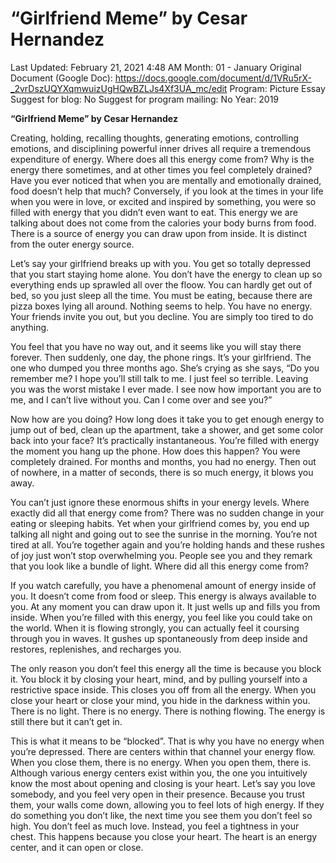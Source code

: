 # “Girlfriend Meme” by Cesar Hernandez

Last Updated: February 21, 2021 4:48 AM
Month: 01 - January
Original Document (Google Doc): https://docs.google.com/document/d/1VRu5rX-_2vrDszUQYXqmwuizUgHQwBZLJs4Xf3UA_mc/edit
Program: Picture Essay
Suggest for blog: No
Suggest for program mailing: No
Year: 2019

**“Girlfriend Meme” by Cesar Hernandez**

Creating, holding, recalling thoughts, generating emotions, controlling emotions, and disciplining powerful inner drives all require a tremendous expenditure of energy. Where does all this energy come from? Why is the energy there sometimes, and at other times you feel completely drained? Have you ever noticed that when you are mentally and emotionally drained, food doesn’t help that much? Conversely, if you look at the times in your life when you were in love, or excited and inspired by something, you were so filled with energy that you didn’t even want to eat. This energy we are talking about does not come from the calories your body burns from food. There is a source of energy you can draw upon from inside. It is distinct from the outer energy source.

Let’s say your girlfriend breaks up with you. You get so totally depressed that you start staying home alone. You don’t have the energy to clean up so everything ends up sprawled all over the floow. You can hardly get out of bed, so you just sleep all the time. You must be eating, because there are pizza boxes lying all around. Nothing seems to help. You have no energy. Your friends invite you out, but you decline. You are simply too tired to do anything.

You feel that you have no way out, and it seems like you will stay there forever. Then suddenly, one day, the phone rings. It’s your girlfriend. The one who dumped you three months ago. She’s crying as she says, “Do you remember me? I hope you’ll still talk to me. I just feel so terrible. Leaving you was the worst mistake I ever made. I see now how important you are to me, and I can’t live without you. Can I come over and see you?”

Now how are you doing? How long does it take you to get enough energy to jump out of bed, clean up the apartment, take a shower, and get some color back into your face? It’s practically instantaneous. You’re filled with energy the moment you hang up the phone. How does this happen? You were completely drained. For months and months, you had no energy. Then out of nowhere, in a matter of seconds, there is so much energy, it blows you away.

You can’t just ignore these enormous shifts in your energy levels. Where exactly did all that energy come from? There was no sudden change in your eating or sleeping habits. Yet when your girlfriend comes by, you end up talking all night and going out to see the sunrise in the morning. You’re not tired at all. You’re together again and you’re holding hands and these rushes of joy just won’t stop overwhelming you. People see you and they remark that you look like a bundle of light. Where did all this energy come from?

If you watch carefully, you have a phenomenal amount of energy inside of you. It doesn’t come from food or sleep. This energy is always available to you. At any moment you can draw upon it. It just wells up and fills you from inside. When you’re filled with this energy, you feel like you could take on the world. When it is flowing strongly, you can actually feel it coursing through you in waves. It gushes up spontaneously from deep inside and restores, replenishes, and recharges you.

The only reason you don’t feel this energy all the time is because you block it. You block it by closing your heart, mind, and by pulling yourself into a restrictive space inside. This closes you off from all the energy. When you close your heart or close your mind, you hide in the darkness within you. There is no light. There is no energy. There is nothing flowing. The energy is still there but it can’t get in.

This is what it means to be “blocked”. That is why you have no energy when you’re depressed. There are centers within that channel your energy flow. When you close them, there is no energy. When you open them, there is. Although various energy centers exist within you, the one you intuitively know the most about opening and closing is your heart. Let’s say you love somebody, and you feel very open in their presence. Because you trust them, your walls come down, allowing you to feel lots of high energy. If they do something you don’t like, the next time you see them you don’t feel so high. You don’t feel as much love. Instead, you feel a tightness in your chest. This happens because you close your heart. The heart is an energy center, and it can open or close.